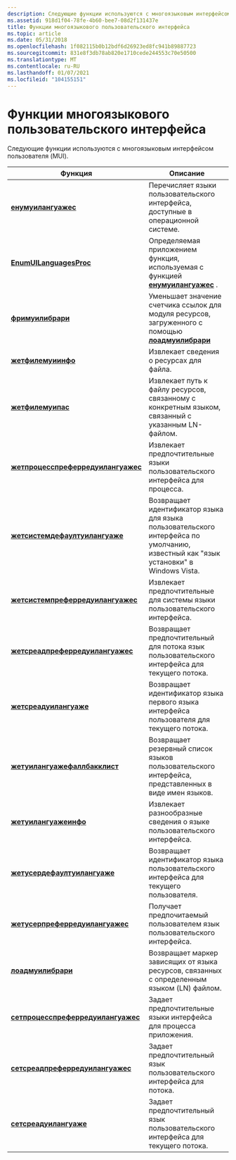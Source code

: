 ```yaml
---
description: Следующие функции используются с многоязыковым интерфейсом пользователя (MUI).
ms.assetid: 918d1f04-78fe-4b60-bee7-08d2f131437e
title: Функции многоязыкового пользовательского интерфейса
ms.topic: article
ms.date: 05/31/2018
ms.openlocfilehash: 1f082115b0b12bdf6d26923ed8fc941b89887723
ms.sourcegitcommit: 831e8f3db78ab820e1710cede244553c70e50500
ms.translationtype: MT
ms.contentlocale: ru-RU
ms.lasthandoff: 01/07/2021
ms.locfileid: "104155151"
---
```

# <a name="multilingual-user-interface-functions"></a>Функции многоязыкового пользовательского интерфейса

Следующие функции используются с многоязыковым интерфейсом пользователя (MUI).



| Функция                                                                 | Описание                                                                                                             |
|--------------------------------------------------------------------------|-------------------------------------------------------------------------------------------------------------------------|
| [**енумуилангуажес**](/windows/desktop/api/Winnls/nf-winnls-enumuilanguagesa)                               | Перечисляет языки пользовательского интерфейса, доступные в операционной системе.                                     |
| [**EnumUILanguagesProc**](/windows/win32/api/winnls/nc-winnls-uilanguage_enumproca)                       | Определяемая приложением функция, используемая с функцией [**енумуилангуажес**](/windows/desktop/api/Winnls/nf-winnls-enumuilanguagesa) .                      |
| [**фримуилибрари**](/windows/desktop/api/Muiload/nf-muiload-freemuilibrary)                                 | Уменьшает значение счетчика ссылок для модуля ресурсов, загруженного с помощью [ **лоадмуилибрари**](/windows/desktop/api/Muiload/nf-muiload-loadmuilibrarya)                  |
| [**жетфилемуиинфо**](/windows/desktop/api/Winnls/nf-winnls-getfilemuiinfo)                                 | Извлекает сведения о ресурсах для файла.                                                                    |
| [**жетфилемуипас**](/windows/desktop/api/Winnls/nf-winnls-getfilemuipath)                                 | Извлекает путь к файлу ресурсов, связанному с конкретным языком, связанный с указанным LN-файлом.                           |
| [**жетпроцесспреферредуилангуажес**](/windows/desktop/api/Winnls/nf-winnls-getprocesspreferreduilanguages) | Извлекает предпочтительные языки пользовательского интерфейса для процесса.                                                                           |
| [**жетсистемдефаултуилангуаже**](/windows/desktop/api/Winnls/nf-winnls-getsystemdefaultuilanguage)         | Возвращает идентификатор языка для языка пользовательского интерфейса по умолчанию, известный как "язык установки" в Windows Vista. |
| [**жетсистемпреферредуилангуажес**](/windows/desktop/api/Winnls/nf-winnls-getsystempreferreduilanguages)   | Извлекает предпочтительные для системы языки пользовательского интерфейса.                                                                            |
| [**жетсреадпреферредуилангуажес**](/windows/desktop/api/Winnls/nf-winnls-getthreadpreferreduilanguages)   | Возвращает предпочтительный для потока язык пользовательского интерфейса для текущего потока.                                                     |
| [**жетсреадуилангуаже**](/windows/desktop/api/Winnls/nf-winnls-getthreaduilanguage)                       | Возвращает идентификатор языка первого языка интерфейса пользователя для текущего потока.                            |
| [**жетуилангуажефаллбакклист**](/windows/desktop/api/Muiload/nf-muiload-getuilanguagefallbacklist)           | Возвращает резервный список языков пользовательского интерфейса, представленных в виде имен языков.                                         |
| [**жетуилангуажеинфо**](/windows/desktop/api/Winnls/nf-winnls-getuilanguageinfo)                           | Извлекает разнообразные сведения о языке пользовательского интерфейса.                                                     |
| [**жетусердефаултуилангуаже**](/windows/desktop/api/Winnls/nf-winnls-getuserdefaultuilanguage)             | Возвращает идентификатор языка пользовательского интерфейса для текущего пользователя.                                          |
| [**жетусерпреферредуилангуажес**](/windows/desktop/api/Winnls/nf-winnls-getuserpreferreduilanguages)       | Получает предпочитаемый пользователем язык пользовательского интерфейса.                                                                              |
| [**лоадмуилибрари**](/windows/desktop/api/Muiload/nf-muiload-loadmuilibrarya)                                 | Возвращает маркер зависящих от языка ресурсов, связанных с определенным языком (LN) файлом.            |
| [**сетпроцесспреферредуилангуажес**](/windows/desktop/api/Winnls/nf-winnls-setprocesspreferreduilanguages) | Задает предпочтительные языки интерфейса для процесса приложения.                                                    |
| [**сетсреадпреферредуилангуажес**](/windows/desktop/api/Winnls/nf-winnls-setthreadpreferreduilanguages)   | Задает предпочтительный язык пользовательского интерфейса для потока.                                                                                 |
| [**сетсреадуилангуаже**](/windows/desktop/api/Winnls/nf-winnls-setthreaduilanguage)                       | Задает предпочтительный язык пользовательского интерфейса для текущего потока.                                                      |



 

 

 
